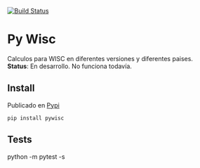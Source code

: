[![Build Status](https://travis-ci.org/cluster311/pywisc.svg?branch=master)](https://travis-ci.org/cluster311/pywisc)

# Py Wisc

Calculos para WISC en diferentes versiones y diferentes paises.  
**Status**: En desarrollo. No funciona todavía.

## Install

Publicado en [Pypi](https://pypi.org/project/pywisc/)

```
pip install pywisc
```

## Tests
python -m pytest -s
